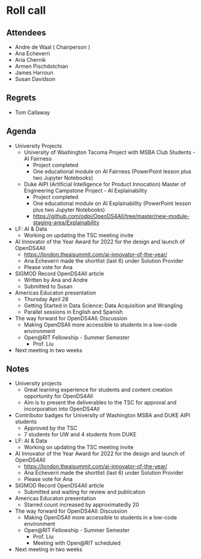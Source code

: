 # Roll call
## Attendees

- Andre de Waal ( Chairperson )
- Ana Echeverri
- Aria Chernik
- Armen Pischdotchian
- James Harroun
- Susan Davidson

## Regrets

- Tom Callaway

## Agenda

- University Projects 
  - University of Washington Tacoma Project with MSBA Club Students - AI Fairness
    - Project completed
    - One educational module on AI Fairness (PowerPoint lesson plus two Jupyter Notebooks)
  - Duke AIPI (Artificial Intelligence for Product Innocation) Master of Engineering Campstone Project  - AI Explainability
    - Project completed
    - One educational module on AI Explainability (PowerPoint lesson plus two Jupyter Notebooks) 
    - https://github.com/odpi/OpenDS4All/tree/master/new-module-staging-area/Explainability
- LF: AI & Data 
  - Working on updating the TSC meeting invite
- AI Innovator of the Year Award for 2022 for the design and launch of OpenDS4All
  - https://london.theaisummit.com/ai-innovator-of-the-year/ 
  - Ana Echeverri made the shortlist (last 6) under Solution Provider 
  - Please vote for Ana
- SIGMOD Record OpenDS4All article
  - Written by Ana and Andre
  - Submitted to Susan
- Americas Educaton presentation
  - Thursday April 28
  - Getting Started in Data Science: Data Acquisition and Wrangling
  - Parallel sessions in English and Spanish
- The way forward for OpenDS4All: Discussion
  - Making OpenDSAll more accessible to students in a low-code environment
  - Open@RIT Fellowship - Summer Semester
    - Prof. Liu  
- Next meeting in two weeks

## Notes

- University projects
  - Great learning experience for students and content creation opportunity for OpenDS4All
  - Aim is to present the deliverables to the TSC for approval and incorporation into OpenDS4All 
- Contributor badges for University of Washington MSBA and DUKE AIPI students
  - Approved by the TSC
  - 7 students for UW and 4 students from DUKE
- LF: AI & Data 
  - Working on updating the TSC meeting invite
- AI Innovator of the Year Award for 2022 for the design and launch of OpenDS4All
  - https://london.theaisummit.com/ai-innovator-of-the-year/ 
  - Ana Echeverri made the shortlist (last 6) under Solution Provider 
  - Please vote for Ana
- SIGMOD Record OpenDS4All article
  - Submitted and waiting for review and publication
- Americas Educaton presentation
  - Starred count increased by approximatedly 20
- The way forward for OpenDS4All: Discussion
  - Making OpenDSAll more accessible to students in a low-code environment
  - Open@RIT Fellowship - Summer Semester
    - Prof. Liu
    - Meeting with Open@RIT scheduled  
- Next meeting in two weeks
